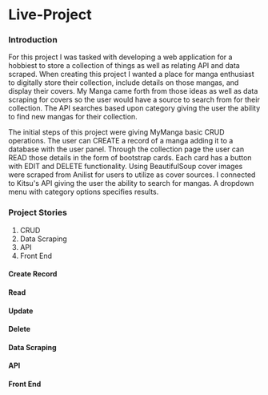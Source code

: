 # Live-Project
<h3> Introduction</h3>
<p> For this project I was tasked with developing a web application for a hobbiest to store a collection of things as well as relating API and data scraped. When creating this project I wanted a place for manga enthusiast to digitally store their collection, include details on those mangas, and display their covers. My Manga came forth from those ideas as well as data scraping for covers so the user would have a source to search from for their collection. The API searches based upon category giving the user the ability to find new mangas for their collection.

The initial steps of this project were giving MyManga basic CRUD operations. The user can CREATE a record of a manga adding it to a database with the user panel. Through the collection page the user can READ those details in the form of bootstrap cards. Each card has a button with EDIT and DELETE functionality. Using BeautifulSoup cover images were scraped from Anilist for users to utilize as cover sources. I connected to Kitsu's API giving the user the ability to search for mangas. A dropdown menu with category options specifies results.

<h3>Project Stories</h3>
<ol>
  <li>CRUD</li>
  <li>Data Scraping</li>
  <li>API</li>
  <li>Front End</li>
</ol>
  
<h4>Create Record</h4>

<h4>Read</h4>

<h4>Update</h4>

<h4>Delete</h4>

<h4>Data Scraping</h4>

<h4>API</h4>

<h4>Front End</h4>
